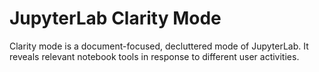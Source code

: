 # JupyterLab Clarity Mode
Clarity mode is a document-focused, decluttered mode of JupyterLab. It reveals relevant notebook tools in response to different user activities.
